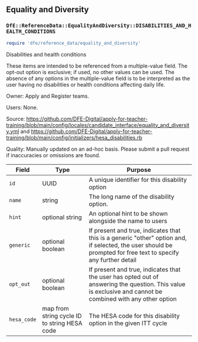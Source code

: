## Equality and Diversity

### `DfE::ReferenceData::EqualityAndDiversity::DISABILITIES_AND_HEALTH_CONDITIONS`

```ruby
require 'dfe/reference_data/equality_and_diversity'
```

Disabilities and health conditions

These items are intended to be referenced from a multiple-value field. The opt-out option is exclusive; if used, no other values can be used. The absence of any options in the multiple-value field is to be interpreted as the user having no disabilities or health conditions affecting daily life.

Owner: Apply and Register teams.

Users: None.

Source: https://github.com/DFE-Digital/apply-for-teacher-training/blob/main/config/locales/candidate_interface/equality_and_diversity.yml and https://github.com/DFE-Digital/apply-for-teacher-training/blob/main/config/initializers/hesa_disabilities.rb

Quality: Manually updated on an ad-hoc basis. Please submit a pull request if inaccuracies or omissions are found.

| Field       | Type                                         | Purpose                                                                                                                                                        |
|-------------|----------------------------------------------|----------------------------------------------------------------------------------------------------------------------------------------------------------------|
| `id`        | UUID                                         | A unique identifier for this disability option                                                                                                                 |
| `name`      | string                                       | The long name of the disability option.                                                                                                                        |
| `hint`      | optional string                              | An optional hint to be shown alongside the name to users                                                                                                       |
| `generic`   | optional boolean                             | If present and true, indicates that this is a generic "other" option and, if selected, the user should be prompted for free text to specify any further detail |
| `opt_out`   | optional boolean                             | If present and true, indicates that the user has opted out of answering the question. This value is exclusive and cannot be combined with any other option     |
| `hesa_code` | map from string cycle ID to string HESA code | The HESA code for this disability option in the given ITT cycle                                                                                                |
